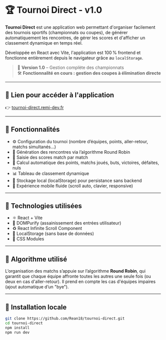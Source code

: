 # 🏆 Tournoi Direct - v1.0

**Tournoi Direct** est une application web permettant d'organiser facilement des tournois sportifs (championnats ou coupes), de générer automatiquement les rencontres, de gérer les scores et d'afficher un classement dynamique en temps réel.

Développée en React avec Vite, l'application est 100 % frontend et fonctionne entièrement depuis le navigateur grâce au `localStorage`.

> 🎉 **Version 1.0** – Gestion complète des championnats  
> 🛠️ **Fonctionnalité en cours : gestion des coupes à élimination directe**

---

## 🔗 Lien pour accéder à l'application 

👉 [tournoi-direct.remi-dev.fr](https://tournoi-direct.remi-dev.fr)

---

## 🎯 Fonctionnalités

- ⚙️ Configuration du tournoi (nombre d’équipes, points, aller-retour, matchs simultanés…)
- 🧠 Génération des rencontres via l’algorithme Round Robin
- 📝 Saisie des scores match par match
- 🧮 Calcul automatique des points, matchs joués, buts, victoires, défaites, nuls
- 📊 Tableau de classement dynamique
- 🧱 Stockage local (localStorage) pour persistance sans backend
- 📱 Expérience mobile fluide (scroll auto, clavier, responsive)

---

## 📌 Technologies utilisées

- ⚛️ React + Vite
- 🧼 DOMPurify (assainissement des entrées utilisateur)
- ♻️ React Infinite Scroll Component
- 📁 LocalStorage (sans base de données)
- 🎨 CSS Modules

---

## 🧠 Algorithme utilisé

L’organisation des matchs s’appuie sur l’algorithme **Round Robin**, qui garantit que chaque équipe affronte toutes les autres une seule fois (ou deux en cas d'aller-retour). Il prend en compte les cas d'équipes impaires (ajout automatique d’un "bye").

---

## 🧩 Installation locale

```bash
git clone https://github.com/Rean18/tournoi-direct.git
cd tournoi-direct
npm install
npm run dev
